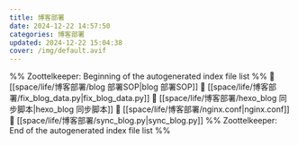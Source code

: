 ```yaml
---
title: 博客部署
date: 2024-12-22 14:57:50
categories: 博客部署
updated: 2024-12-22 15:04:38
cover: /img/default.avif
---
```

%% Zoottelkeeper: Beginning of the autogenerated index file list  %%
📄 [[space/life/博客部署/blog 部署SOP|blog 部署SOP]]
📄 [[space/life/博客部署/fix_blog_data.py|fix_blog_data.py]]
📄 [[space/life/博客部署/hexo_blog 同步脚本|hexo_blog 同步脚本]]
📄 [[space/life/博客部署/nginx.conf|nginx.conf]]
📄 [[space/life/博客部署/sync_blog.py|sync_blog.py]]
%% Zoottelkeeper: End of the autogenerated index file list  %%
